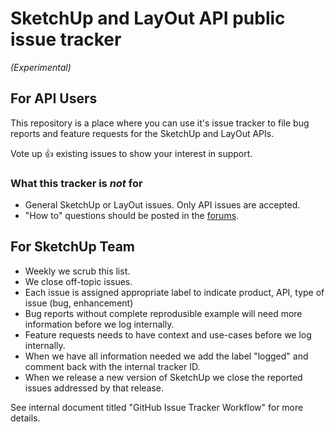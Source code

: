 # SketchUp and LayOut API public issue tracker

*(Experimental)*

## For API Users

This repository is a place where you can use it's issue tracker to file bug reports and feature requests for the SketchUp and LayOut APIs.

Vote up :+1: existing issues to show your interest in support.

### What this tracker is *not* for

* General SketchUp or LayOut issues. Only API issues are accepted.
* "How to" questions should be posted in the [forums](https://forums.sketchup.com/c/developers).

## For SketchUp Team

* Weekly we scrub this list.
* We close off-topic issues.
* Each issue is assigned appropriate label to indicate product, API, type of issue (bug, enhancement)
* Bug reports without complete reprodusible example will need more information before we log internally.
* Feature requests needs to have context and use-cases before we log internally.
* When we have all information needed we add the label "logged" and comment back with the internal tracker ID.
* When we release a new version of SketchUp we close the reported issues addressed by that release.

See internal document titled "GitHub Issue Tracker Workflow" for more details.
